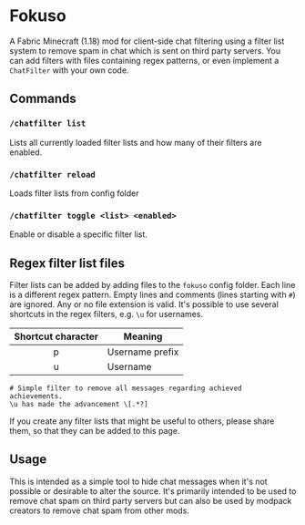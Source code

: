# Fokuso

A Fabric Minecraft (1.18) mod for client-side chat filtering using a filter list system to remove spam in chat which is sent on third party servers.
You can add filters with files containing regex patterns, or even implement a `ChatFilter` with your own code.

## Commands

### `/chatfilter list`

Lists all currently loaded filter lists and how many of their filters are enabled.

### `/chatfilter reload`

Loads filter lists from config folder

### `/chatfilter toggle <list> <enabled>`

Enable or disable a specific filter list.

## Regex filter list files

Filter lists can be added by adding files to the `fokuso` config folder.
Each line is a different regex pattern.
Empty lines and comments (lines starting with `#`) are ignored.
Any or no file extension is valid.
It's possible to use several shortcuts in the regex filters, e.g. `\u` for usernames.

| Shortcut character | Meaning                            |
|:------------------:|------------------------------------|
|         p          | Username prefix                    |
|         u          | Username                           |

```regexp
# Simple filter to remove all messages regarding achieved achievements.
\u has made the advancement \[.*?]
```

If you create any filter lists that might be useful to others, please share them, so that they can be added to this
page.

## Usage

This is intended as a simple tool to hide chat messages when it's not possible or desirable to alter the source.
It's primarily intended to be used to remove chat spam on third party servers but can also be used by modpack creators
to remove chat spam from other mods.